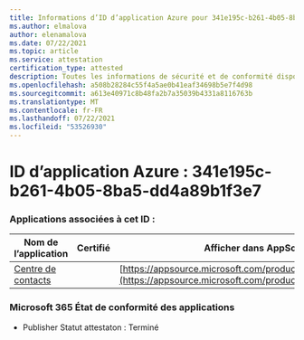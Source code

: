```yaml
---
title: Informations d’ID d’application Azure pour 341e195c-b261-4b05-8ba5-dd4a89b1f3e7
ms.author: elmalova
author: elenamalova
ms.date: 07/22/2021
ms.topic: article
ms.service: attestation
certification_type: attested
description: Toutes les informations de sécurité et de conformité disponibles pour 341e195c-b261-4b05-8ba5-dd4a89b1f3e7.
ms.openlocfilehash: a508b28284c55f4a5ae0b41eaf34698b5e7f4d98
ms.sourcegitcommit: a613e40971c8b48fa2b7a35039b4331a8116763b
ms.translationtype: MT
ms.contentlocale: fr-FR
ms.lasthandoff: 07/22/2021
ms.locfileid: "53526930"
---
```

# <a name="azure-app-id-341e195c-b261-4b05-8ba5-dd4a89b1f3e7"></a>ID d’application Azure : 341e195c-b261-4b05-8ba5-dd4a89b1f3e7


### <a name="apps-associated-with-this-id"></a>Applications associées à cet ID :
| **Nom de l’application** | **Certifié** | **Afficher dans AppSource** |
|--------------|---------------|-----------------------|
| [Centre de contacts](https://docs.microsoft.com/microsoft-365-app-certification/forward/WA200001428) |  | [https://appsource.microsoft.com/product/office/WA200001428](https://appsource.microsoft.com/product/office/WA200001428) |

### <a name="microsoft-365-app-compliance-status"></a>Microsoft 365 État de conformité des applications
- Publisher Statut attestaton : Terminé
